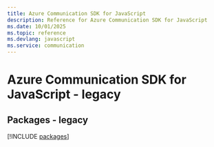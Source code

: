 ```yaml
---
title: Azure Communication SDK for JavaScript
description: Reference for Azure Communication SDK for JavaScript
ms.date: 10/01/2025
ms.topic: reference
ms.devlang: javascript
ms.service: communication
---
```

# Azure Communication SDK for JavaScript - legacy
## Packages - legacy
[!INCLUDE [packages](communication-index.md)]